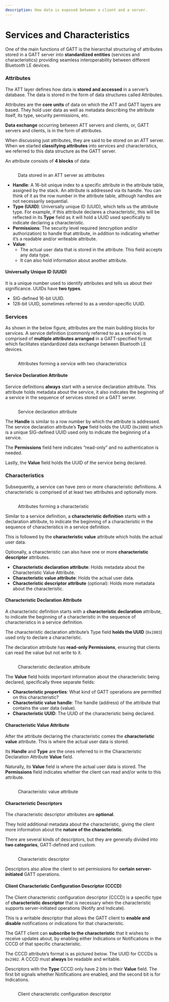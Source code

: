```yaml
---
description: How data is exposed between a client and a server.
---
```


# Services and Characteristics

One of the main functions of GATT is the hierarchal structuring of attributes stored in a GATT server into **standardized entities** (services and characteristics) providing seamless interoperability between different Bluetooth LE devices.

### Attributes

The ATT layer defines how data is **stored and accessed** in a server’s database. The data is stored in the form of data structures called Attributes.

Attributes are the **core units** of data on which the ATT and GATT layers are based. They hold user data as well as metadata describing the attribute itself, its type, security permissions, etc.

**Data exchange** occurring between ATT servers and clients, or, GATT servers and clients, is in the form of attributes.

When discussing just attributes, they are said to be stored on an ATT server. When we started **classifying attributes** into services and characteristics, we referred to this data structure as the GATT server.

An attribute consists of **4 blocks** of data:

<figure><img src="../../../.gitbook/assets/blefund_less4_attribute.png" alt=""><figcaption><p>Data stored in an ATT server as attributes</p></figcaption></figure>

* **Handle**: A 16-bit unique index to a specific attribute in the attribute table, assigned by the stack. An attribute is addressed via its handle. You can think of it as the row number in the attribute table, although handles are not necessarily sequential.
* **Type (UUID)**: Universally unique ID (UUID), which tells us the attribute type. For example, if this attribute declares a characteristic, this will be reflected in its **Type** field as it will hold a UUID used specifically to indicate declaring a characteristic.
* **Permissions**: The security level required (encryption and/or authorization) to handle that attribute, in addition to indicating whether it’s a readable and/or writeable attribute.
* **Value**:
  * The actual user data that is stored in the attribute. This field accepts any data type.
  * It can also hold information about another attribute.

#### Universally Unique ID (UUID)

It is a unique number used to identify attributes and tells us about their significance. UUIDs have **two types**.

* SIG-defined 16-bit UUID.
* 128-bit UUID, sometimes referred to as a vendor-specific UUID.

### Services

As shown in the below figure, attributes are the main building blocks for services. A service definition (commonly referred to as a service) is comprised of **multiple attributes arranged** in a GATT-specified format which facilitates standardized data exchange between Bluetooth LE devices.

<figure><img src="../../../.gitbook/assets/blefund_less1_example_profile_2-1.png" alt=""><figcaption><p>Attributes forming a service with two characteristics</p></figcaption></figure>

#### Service Declaration Attribute

Service definitions **always** start with a service declaration attribute. This attribute holds metadata about the service, it also indicates the beginning of a service in the sequence of services stored on a GATT server.

<figure><img src="../../../.gitbook/assets/blefund_less4_services_def-1.png" alt=""><figcaption><p>Service declaration attribute</p></figcaption></figure>

The **Handle** is similar to a row number by which the attribute is addressed. The service declaration attribute’s **Type** field holds the UUID (`0x2800`) which is a unique SIG-defined UUID used only to indicate the beginning of a service.

The **Permissions** field here indicates “read-only” and no authentication is needed.

Lastly, the **Value** field holds the UUID of the service being declared.

### Characteristics

Subsequently, a service can have zero or more characteristic definitions. A characteristic is comprised of at least two attributes and optionally more.

<figure><img src="../../../.gitbook/assets/blefund_less4_characteristics-1.png" alt=""><figcaption><p>Attributes forming a characteristic</p></figcaption></figure>

Similar to a service definition, a **characteristic definition** starts with a declaration attribute, to indicate the beginning of a characteristic in the sequence of characteristics in a service definition.

This is followed by the **characteristic value** attribute which holds the actual user data.

Optionally, a characteristic can also have one or more **characteristic descriptor** attributes.

* **Characteristic declaration attribute**: Holds metadata about the Characteristic Value Attribute.
* **Characteristic value attribute**: Holds the actual user data.
* **Characteristic descriptor attribute** (optional): Holds more metadata about the characteristic.

#### Characteristic Declaration Attribute

A characteristic definition starts with a **characteristic declaration** attribute, to indicate the beginning of a characteristic in the sequence of characteristics in a service definition.

The characteristic declaration attribute’s Type field **holds the UUID** (`0x2803`) used only to declare a characteristic.

The declaration attribute has **read-only Permissions**, ensuring that clients can read the value but not write to it.

<figure><img src="../../../.gitbook/assets/Less4_fixing_permissions.png" alt=""><figcaption><p>Characteristic declaration attribute</p></figcaption></figure>

The **Value** field holds important information about the characteristic being declared, specifically three separate fields:

* **Characteristic properties**: What kind of GATT operations are permitted on this characteristic?
* **Characteristic value handle**: The handle (address) of the attribute that contains the user data (value).
* **Characteristic UUID**: The UUID of the characteristic being declared.

#### Characteristic Value Attribute

After the attribute declaring the characteristic comes the **characteristic value** attribute. This is where the actual user data is stored.

Its **Handle** and **Type** are the ones referred to in the Characteristic Declaration Attribute **Value** field.

Naturally, its **Value** field is where the actual user data is stored. The **Permissions** field indicates whether the client can read and/or write to this attribute.

<figure><img src="../../../.gitbook/assets/blefund_less4_characteristic_value-1.png" alt=""><figcaption><p>Characteristic value attribute</p></figcaption></figure>

#### Characteristic Descriptors

The characteristic descriptor attributes are **optional**.

They hold additional metadata about the characteristic, giving the client more information about the **nature of the characteristic**.

There are several kinds of descriptors, but they are generally divided into **two categories**, GATT-defined and custom.

<figure><img src="../../../.gitbook/assets/blefund_less4_characteristics_1.png" alt=""><figcaption><p>Characteristic descriptor</p></figcaption></figure>

Descriptors also allow the client to set permissions for **certain server-initiated** GATT operations.

#### Client Characteristic Configuration Descriptor (CCCD)

The Client characteristic configuration descriptor (CCCD) is a specific type of **characteristic descriptor** that is necessary when the characteristic supports server-initiated operations (Notify and Indicate).

This is a writable descriptor that allows the GATT client to **enable and disable** notifications or indications for that characteristic.

The GATT client can **subscribe to the characteristic** that it wishes to receive updates about, by enabling either Indications or Notifications in the CCCD of that specific characteristic.

The CCCD attribute’s format is as pictured below. The UUID for CCCDs is `0x2902`. A CCCD must **always** be readable and writable.

Descriptors with the **Type** CCCD only have 2 bits in their **Value** field. The first bit signals whether Notifications are enabled, and the second bit is for Indications.

<figure><img src="../../../.gitbook/assets/blefund_less4_CCCD.png" alt=""><figcaption><p>Client characteristic configuration descriptor</p></figcaption></figure>
